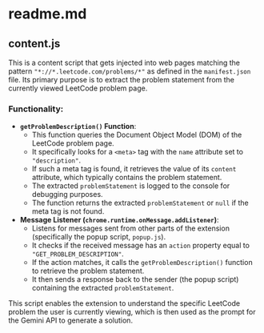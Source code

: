 # readme.md

## content.js

This is a content script that gets injected into web pages matching the pattern `"*://*.leetcode.com/problems/*"` as defined in the `manifest.json` file. Its primary purpose is to extract the problem statement from the currently viewed LeetCode problem page.

### Functionality:

-   **`getProblemDescription()` Function**:
    -   This function queries the Document Object Model (DOM) of the LeetCode problem page.
    -   It specifically looks for a `<meta>` tag with the `name` attribute set to `"description"`.
    -   If such a meta tag is found, it retrieves the value of its `content` attribute, which typically contains the problem statement.
    -   The extracted `problemStatement` is logged to the console for debugging purposes.
    -   The function returns the extracted `problemStatement` or `null` if the meta tag is not found.
-   **Message Listener (`chrome.runtime.onMessage.addListener`)**:
    -   Listens for messages sent from other parts of the extension (specifically the popup script, `popup.js`).
    -   It checks if the received message has an `action` property equal to `"GET_PROBLEM_DESCRIPTION"`.
    -   If the action matches, it calls the `getProblemDescription()` function to retrieve the problem statement.
    -   It then sends a response back to the sender (the popup script) containing the extracted `problemStatement`.

This script enables the extension to understand the specific LeetCode problem the user is currently viewing, which is then used as the prompt for the Gemini API to generate a solution.